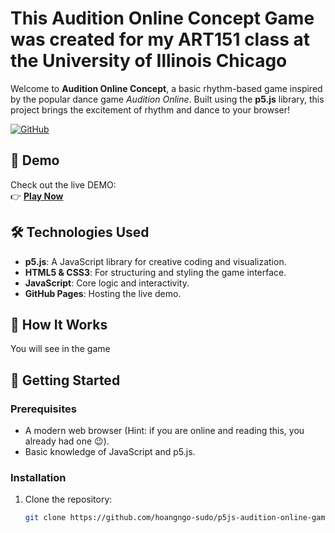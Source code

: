 # This Audition Online Concept Game was created for my ART151 class at the University of Illinois Chicago

Welcome to **Audition Online Concept**, a basic rhythm-based game inspired by the popular dance game *Audition Online*. Built using the **p5.js** library, this project brings the excitement of rhythm and dance to your browser!

[![GitHub](https://img.shields.io/badge/GitHub-Repository-blue?style=for-the-badge)](https://github.com/hoangngo-sudo/p5js-audition-online-game)

## 🎥 Demo

Check out the live DEMO:  
👉 [**Play Now**](https://hoangngo-sudo.github.io/p5js-audition-online-game/)

## 🛠️ Technologies Used

- **p5.js**: A JavaScript library for creative coding and visualization.
- **HTML5 & CSS3**: For structuring and styling the game interface.
- **JavaScript**: Core logic and interactivity.
- **GitHub Pages**: Hosting the live demo.

## 🎨 How It Works

You will see in the game

## 🚀 Getting Started

### Prerequisites
- A modern web browser (Hint: if you are online and reading this, you already had one 😉).
- Basic knowledge of JavaScript and p5.js.

### Installation
1. Clone the repository:
   ```bash
   git clone https://github.com/hoangngo-sudo/p5js-audition-online-game.git
